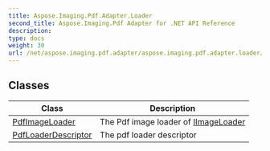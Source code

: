 ```yaml
---
title: Aspose.Imaging.Pdf.Adapter.Loader
second_title: Aspose.Imaging.Pdf Adapter for .NET API Reference
description: 
type: docs
weight: 30
url: /net/aspose.imaging.pdf.adapter/aspose.imaging.pdf.adapter.loader/
---
```



## Classes

| Class | Description |
| --- | --- |
| [PdfImageLoader](./pdfimageloader/) | The Pdf image loader of [IImageLoader](https://reference.aspose.com/imaging/net/aspose.imaging/iimageloader/) |
| [PdfLoaderDescriptor](./pdfloaderdescriptor/) | The pdf loader descriptor |


